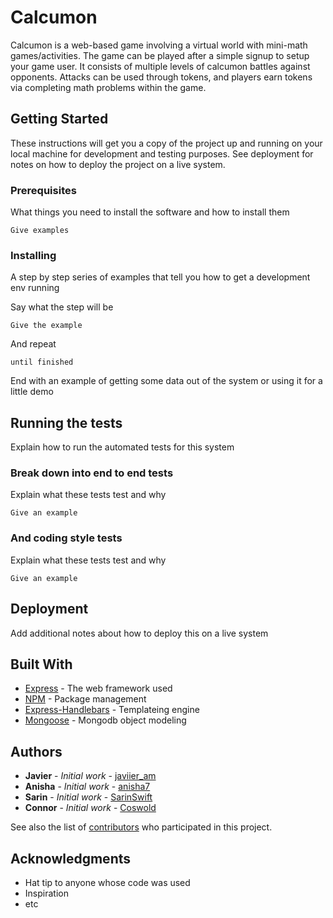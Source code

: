 # Calcumon

Calcumon is a web-based game involving a virtual world with mini-math games/activities. The game can be played after a simple signup to setup your game user. It consists of multiple levels of calcumon battles against opponents. Attacks can be used through tokens, and players earn tokens via completing math problems within the game. 

## Getting Started

These instructions will get you a copy of the project up and running on your local machine for development and testing purposes. See deployment for notes on how to deploy the project on a live system.

### Prerequisites

What things you need to install the software and how to install them

```
Give examples
```

### Installing

A step by step series of examples that tell you how to get a development env running

Say what the step will be

```
Give the example
```

And repeat

```
until finished
```

End with an example of getting some data out of the system or using it for a little demo

## Running the tests

Explain how to run the automated tests for this system

### Break down into end to end tests

Explain what these tests test and why

```
Give an example
```

### And coding style tests

Explain what these tests test and why

```
Give an example
```

## Deployment

Add additional notes about how to deploy this on a live system

## Built With

* [Express](https://expressjs.com/) - The web framework used
* [NPM](https://www.npmjs.com/) - Package management
* [Express-Handlebars](https://github.com/ericf/express-handlebars) - Templateing engine
* [Mongoose](https://mongoosejs.com/) - Mongodb object modeling

## Authors

* **Javier** - *Initial work* - [javiier_am](https://github.com/javiermms)
* **Anisha** - *Initial work* - [anisha7](https://github.com/Anisha7)
* **Sarin** - *Initial work* - [SarinSwift](https://github.com/SarinSwift)
* **Connor** - *Initial work* - [Coswold](https://github.com/Coswold)

See also the list of [contributors](https://github.com/Coswold/Calcumon/graphs/contributors) who participated in this project.

## Acknowledgments

* Hat tip to anyone whose code was used
* Inspiration
* etc
